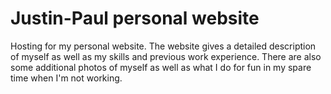 # Justin-Paul personal website
Hosting for my personal website. The website gives a detailed description of myself as well as my skills and previous work experience.
There are also some additional photos of myself as well as what I do for fun in my spare time when I'm not working.
